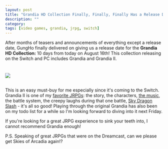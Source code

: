 ```yaml
---
layout: post
title: "Grandia HD Collection Finally, Finally, Finally Has a Release Date"
description: ""
category: 
tags: [video games, grandia, jrpg, switch]
---
```


After months of teasers and announcements of everything except a release date, GungHo finally delivered on giving us a release date for the **Grandia HD Collection:** 10 days from today on August 16th! This collection releasing on the Switch and PC includes Grandia and Grandia II.

<div>
    <img class="rounded-corners" style="max-width: 700px; border: 1px; margin-top: 24px;" src="{{ site.images2019 }}/08-06/grandia-hd.jpg"/>
    <p class="caption-text" style="line-height: 1.5em; margin-bottom: 30px; margin-top: 6px;"><strong></strong></p>
</div>

This is an easy must-buy for me especially since it's coming to the Switch. Grandia II is one of my [favorite JRPGs][1]: the story, the characters, [the music][3], the battle system, the creepy laughs during that one battle, [Sky Dragon Slash][2] - it's all so good! Playing through the original Grandia has also been on my todo list for a while so I'm looking forward to diving into it next Friday.

If you're looking for a great JRPG experience to sink your teeth into, I cannot recommend Grandia enough!

P.S. Speaking of great JRPGs that were on the Dreamcast, can we please get Skies of Arcadia again!?

[1]: {{site.base_url}}/2019/04/02/impactful-jrpgs/
[2]: https://www.youtube.com/watch?v=8kPSEOVynXE
[3]: https://www.youtube.com/watch?v=kKJF1Vr3YIo
